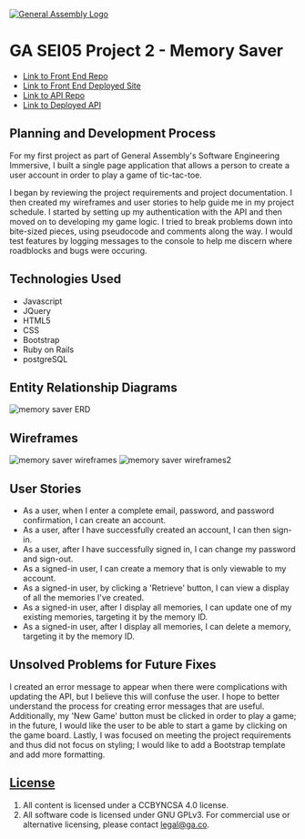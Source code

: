 [![General Assembly Logo](https://camo.githubusercontent.com/1a91b05b8f4d44b5bbfb83abac2b0996d8e26c92/687474703a2f2f692e696d6775722e636f6d2f6b6538555354712e706e67)](https://generalassemb.ly/education/web-development-immersive)

# GA SEI05 Project 2 - Memory Saver

- [Link to Front End Repo](https://github.com/aburkland/project-2-client)
- [Link to Front End Deployed Site]()
- [Link to API Repo](https://github.com/aburkland/project_2_api)
- [Link to Deployed API](https://desolate-badlands-44499.herokuapp.com)

## Planning and Development Process
For my first project as part of General Assembly's Software Engineering Immersive,
I built a single page application that allows a person to create a user account
in order to play a game of tic-tac-toe.

I began by reviewing the project requirements and project documentation. I then
created my wireframes and user stories to help guide me in my project schedule.
I started by setting up my authentication with the API and then moved on to
developing my game logic. I tried to break problems down into bite-sized pieces,
using pseudocode and comments along the way. I would test features by logging
messages to the console to help me discern where roadblocks and bugs were
occuring.

## Technologies Used
- Javascript
- JQuery
- HTML5
- CSS
- Bootstrap
- Ruby on Rails
- postgreSQL

## Entity Relationship Diagrams
![memory saver ERD](https://live.staticflickr.com/65535/48938048816_a215765843_k.jpg "MemorySaver ERD")

## Wireframes
![memory saver wireframes](https://live.staticflickr.com/65535/48938237587_50b6c31828_c.jpg "MemorySaver wireframes")
![memory saver wireframes2](https://live.staticflickr.com/65535/48937505218_40458a0e24_c.jpg "MemorySaver wireframes2")

## User Stories
- As a user, when I enter a complete email, password, and password confirmation, I can create an account.
- As a user, after I have successfully created an account, I can then sign-in.
- As a user, after I have successfully signed in, I can change my password and sign-out.
- As a signed-in user, I can create a memory that is only viewable to my account.
- As a signed-in user, by clicking a 'Retrieve' button, I can view a display of all the memories I've created.
- As a signed-in user, after I display all memories, I can update one of my existing memories, targeting it by the memory ID.
- As a signed-in user, after I display all memories, I can delete a memory, targeting it by the memory ID.

## Unsolved Problems for Future Fixes
I created an error message to appear when there were complications with
updating the API, but I believe this will confuse the user. I hope to better
understand the process for creating error messages that are useful. Additionally,
my 'New Game' button must be clicked in order to play a game; in the future, I
would like the user to be able to start a game by clicking on the game board.
Lastly, I was focused on meeting the project requirements and thus did not
focus on styling; I would like to add a Bootstrap template and add more
formatting.

## [License](LICENSE)

1. All content is licensed under a CC­BY­NC­SA 4.0 license.
1. All software code is licensed under GNU GPLv3. For commercial use or
    alternative licensing, please contact legal@ga.co.

